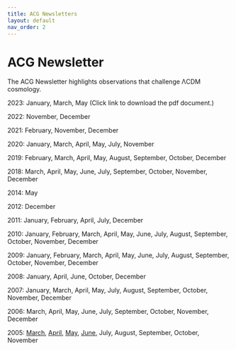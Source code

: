 ```yaml
---
title: ACG Newsletters
layout: default
nav_order: 2
---
```


# ACG Newsletter

The ACG Newsletter highlights observations that challenge ΛCDM cosmology.

2023: January, March, May (Click link to download the pdf document.)

2022: November, December

2021: February, November, December

2020: January, March, April, May, July, November

2019: February, March, April, May, August, September, October, December

2018: March, April, May, June, July, September, October, November, December

2014: May

2012: December

2011: January, February, April, July, December

2010: January, February, March, April, May, June, July, August, September, October, November, December

2009: January, February, March, April, May, June, July, August, September, October, November, December

2008: January, April, June, October, December

2007: January, March, April, May, July, August, September, October, November, December

2006: March, April, May, June, July, September, October, November, December

2005: [March](./2005acg03newsletter.pdf), [April](./2005acg03newsletter.pdf), [May](./2005acg03newsletter.pdf), [June](../newsletters/2005acg03newsletter.pdf), July, August, September, October, November
